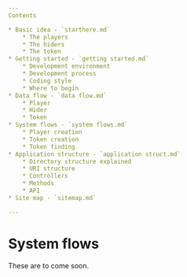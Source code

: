 ```yaml
---
Contents

* Basic idea - `starthere.md`
	* The players
	* The hiders
	* The token
* Getting started - `getting started.md`
	* Development environment
	* Development process
	* Coding style
	* Where to begin
* Data flow - `data flow.md`
	* Player
	* Hider
	* Token
* System flows - `system flows.md`
	* Player creation
	* Token creation
	* Token finding
* Application structure - `application struct.md`
	* Directory structure explained
	* URI structure
	* Controllers
	* Methods
	* API
* Site map - `sitemap.md`

---
```


# System flows
These are to come soon.